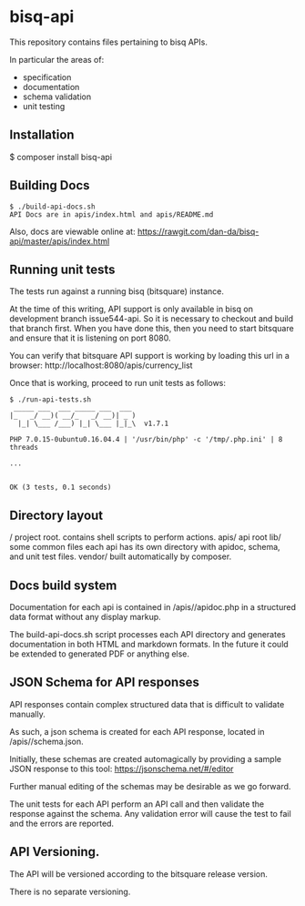 bisq-api
========

This repository contains files pertaining to bisq APIs.

In particular the areas of:
* specification
* documentation
* schema validation
* unit testing

## Installation

 $ composer install bisq-api
 
## Building Docs

```
$ ./build-api-docs.sh 
API Docs are in apis/index.html and apis/README.md
```

Also, docs are viewable online at:
https://rawgit.com/dan-da/bisq-api/master/apis/index.html


## Running unit tests

The tests run against a running bisq (bitsquare) instance.

At the time of this writing, API support is only available in bisq on
development branch issue544-api.  So it is necessary to checkout and
build that branch first.  When you have done this, then you need to
start bitsquare and ensure that it is listening on port 8080.

You can verify that bitsquare API support is working by loading this url in a
browser:
 http://localhost:8080/apis/currency_list

Once that is working, proceed to run unit tests as follows:

```
$ ./run-api-tests.sh 
 _____ ___  ___ _____ ___  ___
|_   _/ __)( __/_   _/ __)| _ )
  |_| \___ /___) |_| \___ |_|_\  v1.7.1

PHP 7.0.15-0ubuntu0.16.04.4 | '/usr/bin/php' -c '/tmp/.php.ini' | 8 threads

...


OK (3 tests, 0.1 seconds)
```

## Directory layout

/                       project root.  contains shell scripts to perform actions.
    apis/               api root
        lib/            some common files
        <api>           each api has its own directory with apidoc, schema, and unit test files.
    vendor/             built automatically by composer.
        

## Docs build system

Documentation for each api is contained in /apis/<api>/apidoc.php in a
structured data format without any display markup.

The build-api-docs.sh script processes each API directory and generates documentation
in both HTML and markdown formats. In the future it could be extended to
generated PDF or anything else.

## JSON Schema for API responses

API responses contain complex structured data that is difficult to validate
manually.

As such, a json schema is created for each API response, located in
/apis/<api>/schema.json.

Initially, these schemas are created automagically by providing a sample JSON
response to this tool:
 https://jsonschema.net/#/editor
 
Further manual editing of the schemas may be desirable as we go forward.

The unit tests for each API perform an API call and then validate the response
against the schema. Any validation error will cause the test to fail and the
errors are reported.

## API Versioning.

The API will be versioned according to the bitsquare release version.

There is no separate versioning.
